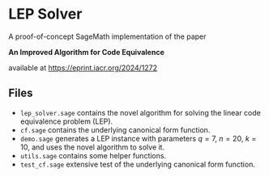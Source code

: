 # LEP Solver

A proof-of-concept SageMath implementation of the paper

**An Improved Algorithm for Code Equivalence**

available at https://eprint.iacr.org/2024/1272


## Files
* `lep_solver.sage` contains the novel algorithm for solving the linear code equivalence problem (LEP).
* `cf.sage` contains the underlying canonical form function.
* `demo.sage` generates a LEP instance with parameters $q=7$, $n = 20$, $k = 10$, and uses the novel algorithm to solve it.
* `utils.sage` contains some helper functions.
* `test_cf.sage` extensive test of the underlying canonical form function.
